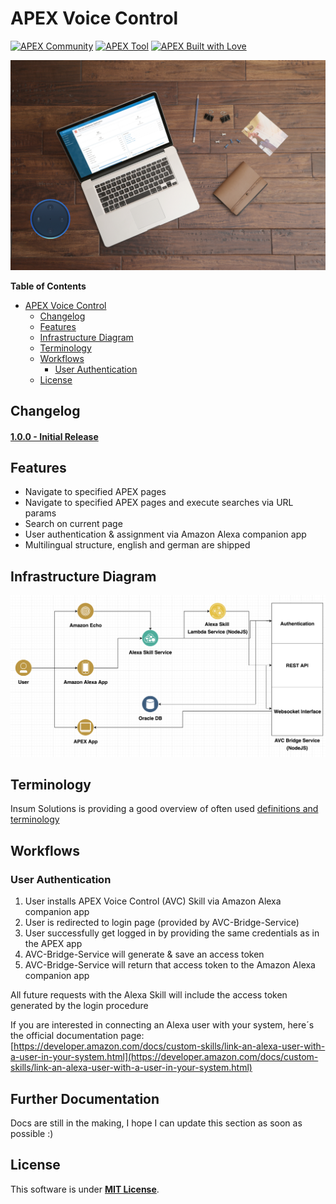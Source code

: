# APEX Voice Control

[![APEX Community](https://cdn.rawgit.com/Dani3lSun/apex-github-badges/78c5adbe/badges/apex-community-badge.svg)](https://github.com/Dani3lSun/apex-github-badges) [![APEX Tool](https://cdn.rawgit.com/Dani3lSun/apex-github-badges/b7e95341/badges/apex-tool-badge.svg)](<LINK>)
[![APEX Built with Love](https://cdn.rawgit.com/Dani3lSun/apex-github-badges/7919f913/badges/apex-love-badge.svg)](https://github.com/Dani3lSun/apex-github-badges)

![logo](/docs/img/banner-logo.png)

**Table of Contents**

- [APEX Voice Control](#apex-voice-control)
  - [Changelog](#changelog)
  - [Features](#features)
  - [Infrastructure Diagram](#infrastructure-diagram)
  - [Terminology](#terminology)
  - [Workflows](#workflows)
    - [User Authentication](#user-authentication)
  - [License](#license)


## Changelog

#### [1.0.0 - Initial Release](https://github.com/Dani3lSun/apex-voice-control/releases/tag/v1.0.0)


## Features

- Navigate to specified APEX pages
- Navigate to specified APEX pages and execute searches via URL params
- Search on current page
- User authentication & assignment via Amazon Alexa companion app
- Multilingual structure, english and german are shipped


## Infrastructure Diagram
![](/docs/img/infrastructure-diagram.png)


## Terminology

Insum Solutions is providing a good overview of often used [definitions and terminology](https://github.com/insum-labs/alexa#definitions)


## Workflows

### User Authentication

1. User installs APEX Voice Control (AVC) Skill via Amazon Alexa companion app
2. User is redirected to login page (provided by AVC-Bridge-Service)
3. User successfully get logged in by providing the same credentials as in the APEX app
4. AVC-Bridge-Service will generate & save an access token
5. AVC-Bridge-Service will return that access token to the Amazon Alexa companion app

All future requests with the Alexa Skill will include the access token generated by the login procedure

If you are interested in connecting an Alexa user with your system, here´s the official documentation page:
[https://developer.amazon.com/docs/custom-skills/link-an-alexa-user-with-a-user-in-your-system.html](https://developer.amazon.com/docs/custom-skills/link-an-alexa-user-with-a-user-in-your-system.html)


## Further Documentation

Docs are still in the making, I hope I can update this section as soon as possible :)


## License

This software is under [**MIT License**](https://github.com/Dani3lSun/apex-voice-control/blob/master/LICENSE).
